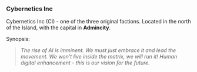 ### Cybernetics Inc

Cybernetics Inc (CI) - one of the three original factions. Located in the north of the Island, with the capital in **Admincity**. 

Synopsis:
> _The rise of AI is imminent. We must just embrace it and lead the movement. We won’t live inside the matrix, we will run it! Human digital enhancement - this is our vision for the future._
<!--stackedit_data:
eyJoaXN0b3J5IjpbLTYyMjg3ODI1Nl19
-->